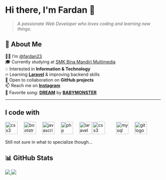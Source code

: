 # **Hi there, I'm Fardan** 👋  
> _A passionate Web Developer who loves coding and learning new things._  

## **📌 About Me**  
👨‍💻 I’m [@fardan23](https://github.com/fardan23/)  
🎓 Currently studying at [SMK Bina Mandiri Multimedia](http://smkbm3.sch.id)  
💡 Interested in **Information & Technology**  
🔥 Learning **[Laravel](https://laravel.com/)** & improving backend skills  
🤝 Open to collaboration on **GitHub projects**  
📫 Reach me on **[Instagram](https://www.instagram.com/muhamadfardan11/)**  
🎵 Favorite song: **[DREAM](https://open.spotify.com/intl-id/track/580sy6eZ6j0LrjvayPKD0k)** by **[BABYMONSTER](https://www.youtube.com/channel/UCqwUnggBBct-AY2lAdI88jQ)**  

---

###

<h2 align="left">I code with</h2>
<div align="left">
  <img src="https://cdn.jsdelivr.net/gh/devicons/devicon/icons/css3/css3-original.svg" height="40" alt="css3 logo"  />
  <img width="12" />
  <img src="https://cdn.jsdelivr.net/gh/devicons/devicon/icons/bootstrap/bootstrap-original.svg" height="40" alt="bootstrap logo"  />
  <img width="12" />
  <img src="https://cdn.jsdelivr.net/gh/devicons/devicon/icons/javascript/javascript-original.svg" height="40" alt="javascript logo"  />
  <img width="12" />
  <img src="https://cdn.jsdelivr.net/gh/devicons/devicon/icons/php/php-original.svg" height="40" alt="php logo"  />
  <img width="12" />
  <img src="https://cdn.jsdelivr.net/gh/devicons/devicon/icons/laravel/laravel-original.svg" height="40" alt="laravel logo"  />
  <img src="https://cdn.jsdelivr.net/gh/devicons/devicon/icons/visualbasic/visual-basic.svg" height="40" alt="css3 logo"  />
  <img width="12" />
  <img width="12" />
  <img src="https://cdn.jsdelivr.net/gh/devicons/devicon/icons/mysql/mysql-original.svg" height="40" alt="mysql logo"  />
  <img width="12" />
  <img src="https://cdn.jsdelivr.net/gh/devicons/devicon/icons/git/git-original.svg" height="40" alt="git logo"  />
</div>

Still not sure in what to specialize though...

## **📊 GitHub Stats**  
<p>
    <a href="https://github.com/fardan23/fardan23">
        <img src="https://github-readme-stats.vercel.app/api/top-langs/?username=fardan23&show_icons=true&count_private=true&include_all_commits=true&layout=compact&langs_count=8&theme=tokyonight" />
    </a>
    <a href="https://github.com/fardan23/fardan23">
        <img src="https://github-readme-stats.vercel.app/api?username=fardan23&show_icons=true&count_private=true&theme=tokyonight" />
    </a>
</p>

<!-- [![GitHub Streak](https://streak-stats.demolab.com/?user=DenverCoder1&theme=tokyonight)](https://git.io/streak-stats) -->
